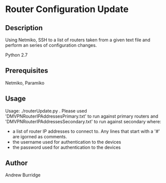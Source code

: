 # Router Configuration Update

## Description 
Using Netmiko, SSH to a list of routers taken from a given text file and perform an series of configuration changes.

Python 2.7


## Prerequisites

Netmiko, Paramiko


## Usage

Usage: ./routerUpdate.py <textfile> <username> <password> .  Please used 'DMVPNRouterIPAddressesPrimary.txt' to run against primary routers and 'DMVPNRouterIPAddressesSecondary.txt' to run against secondary
where:
- <textfile> a list of router IP addresses to connect to.  Any lines that start with a '#' are igorned as comments.	
- <username> the username used for authentication to the devices
- <password> the password used for authentication to the devices	


## Author

Andrew Burridge
